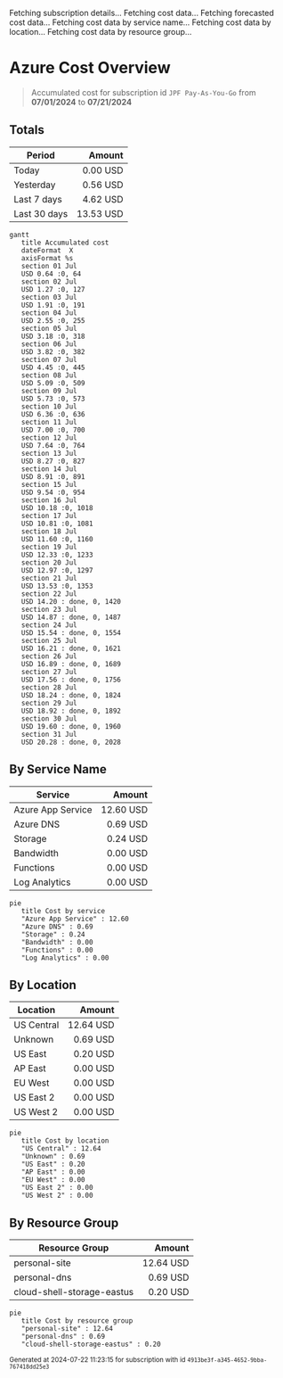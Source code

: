 Fetching subscription details...
Fetching cost data...
Fetching forecasted cost data...
Fetching cost data by service name...
Fetching cost data by location...
Fetching cost data by resource group...
# Azure Cost Overview

> Accumulated cost for subscription id `JPF Pay-As-You-Go` from **07/01/2024** to **07/21/2024**

## Totals

|Period|Amount|
|---|---:|
|Today|0.00 USD|
|Yesterday|0.56 USD|
|Last 7 days|4.62 USD|
|Last 30 days|13.53 USD|

```mermaid
gantt
   title Accumulated cost
   dateFormat  X
   axisFormat %s
   section 01 Jul
   USD 0.64 :0, 64
   section 02 Jul
   USD 1.27 :0, 127
   section 03 Jul
   USD 1.91 :0, 191
   section 04 Jul
   USD 2.55 :0, 255
   section 05 Jul
   USD 3.18 :0, 318
   section 06 Jul
   USD 3.82 :0, 382
   section 07 Jul
   USD 4.45 :0, 445
   section 08 Jul
   USD 5.09 :0, 509
   section 09 Jul
   USD 5.73 :0, 573
   section 10 Jul
   USD 6.36 :0, 636
   section 11 Jul
   USD 7.00 :0, 700
   section 12 Jul
   USD 7.64 :0, 764
   section 13 Jul
   USD 8.27 :0, 827
   section 14 Jul
   USD 8.91 :0, 891
   section 15 Jul
   USD 9.54 :0, 954
   section 16 Jul
   USD 10.18 :0, 1018
   section 17 Jul
   USD 10.81 :0, 1081
   section 18 Jul
   USD 11.60 :0, 1160
   section 19 Jul
   USD 12.33 :0, 1233
   section 20 Jul
   USD 12.97 :0, 1297
   section 21 Jul
   USD 13.53 :0, 1353
   section 22 Jul
   USD 14.20 : done, 0, 1420
   section 23 Jul
   USD 14.87 : done, 0, 1487
   section 24 Jul
   USD 15.54 : done, 0, 1554
   section 25 Jul
   USD 16.21 : done, 0, 1621
   section 26 Jul
   USD 16.89 : done, 0, 1689
   section 27 Jul
   USD 17.56 : done, 0, 1756
   section 28 Jul
   USD 18.24 : done, 0, 1824
   section 29 Jul
   USD 18.92 : done, 0, 1892
   section 30 Jul
   USD 19.60 : done, 0, 1960
   section 31 Jul
   USD 20.28 : done, 0, 2028
```

## By Service Name

|Service|Amount|
|---|---:|
|Azure App Service|12.60 USD|
|Azure DNS|0.69 USD|
|Storage|0.24 USD|
|Bandwidth|0.00 USD|
|Functions|0.00 USD|
|Log Analytics|0.00 USD|

```mermaid
pie
   title Cost by service
   "Azure App Service" : 12.60
   "Azure DNS" : 0.69
   "Storage" : 0.24
   "Bandwidth" : 0.00
   "Functions" : 0.00
   "Log Analytics" : 0.00
```

## By Location

|Location|Amount|
|---|---:|
|US Central|12.64 USD|
|Unknown|0.69 USD|
|US East|0.20 USD|
|AP East|0.00 USD|
|EU West|0.00 USD|
|US East 2|0.00 USD|
|US West 2|0.00 USD|

```mermaid
pie
   title Cost by location
   "US Central" : 12.64
   "Unknown" : 0.69
   "US East" : 0.20
   "AP East" : 0.00
   "EU West" : 0.00
   "US East 2" : 0.00
   "US West 2" : 0.00
```

## By Resource Group

|Resource Group|Amount|
|---|---:|
|personal-site|12.64 USD|
|personal-dns|0.69 USD|
|cloud-shell-storage-eastus|0.20 USD|

```mermaid
pie
   title Cost by resource group
   "personal-site" : 12.64
   "personal-dns" : 0.69
   "cloud-shell-storage-eastus" : 0.20
```

<sup>Generated at 2024-07-22 11:23:15 for subscription with id `4913be3f-a345-4652-9bba-767418dd25e3`</sup>
